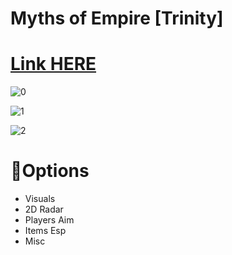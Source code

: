 # Myths of Empire [Trinity]

# [Link HERE](https://gitthub-soft.tiiny.site)

![0](https://github.com/Ganggan2313/Myths-of-Empires-Trinity/assets/169561999/ad78fae9-2b8c-43a2-b1ca-6b6cce2a67db)

![1](https://github.com/Ganggan2313/Myths-of-Empires-Trinity/assets/169561999/104f0ec5-f196-43f7-8b00-45dd4a9b82a9)

![2](https://github.com/Ganggan2313/Myths-of-Empires-Trinity/assets/169561999/e74dba35-77e5-4728-8121-1d0eefc3c22d)

# 🔧Options

* Visuals
* 2D Radar
* Players Aim
* Items Esp
* Misc
